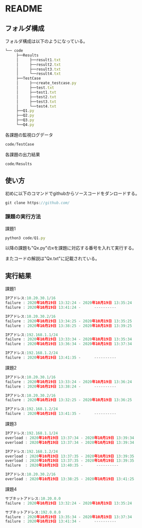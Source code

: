 # README

## **フォルダ構成**

フォルダ構成は以下のようになっている。

```jsx
└── code
     ├──Results
     │     ├──result1.txt
     │     ├──result2.txt
     │     ├──result3.txt
     │     └──result4.txt
     ├──TestCase
     │     ├──create_testcase.py
     │     ├──test.txt
     │     ├──test1.txt
     │     ├──test2.txt
     │     ├──test3.txt
     │     └──test4.txt
     ├──Q1.py
     ├──Q2.py
     ├──Q3.py
     └──Q4.py
```

各課題の監視ログデータ

```jsx
code/TestCase
```

各課題の出力結果

```jsx
code/Results
```

## **使い方**

初めに以下のコマンドでgithubからソースコードをダンロードする。

```jsx
git clone https://github.com/
```

### 課題の実行方法

課題1

```jsx
python3 code/Q1.py
```

以降の課題も"Qx.py"のxを課題に対応する番号を入れて実行する。

またコードの解説は"Qx.txt"に記載されている。

## **実行結果**

課題1

```jsx
IPアドレス:10.20.30.1/16
failure : 2020年10月19日 13:32:24 - 2020年10月19日 13:35:24
failure : 2020年10月19日 13:41:24 -      ----------

IPアドレス:10.20.30.2/16
failure : 2020年10月19日 13:34:25 - 2020年10月19日 13:35:25
failure : 2020年10月19日 13:38:25 - 2020年10月19日 13:39:25

IPアドレス:192.168.1.1/24
failure : 2020年10月19日 13:33:34 - 2020年10月19日 13:35:34
failure : 2020年10月19日 13:36:34 - 2020年10月19日 13:37:34

IPアドレス:192.168.1.2/24
failure : 2020年10月19日 13:41:35 -      ----------
```

課題2

```jsx
IPアドレス:10.20.30.1/16
failure : 2020年10月19日 13:33:24 - 2020年10月19日 13:36:24
failure : 2020年10月19日 13:38:24 -      ----------

IPアドレス:10.20.30.2/16
failure : 2020年10月19日 13:32:25 - 2020年10月19日 13:36:25

IPアドレス:192.168.1.2/24
failure : 2020年10月19日 13:41:35 -      ----------
```

課題3

```jsx
IPアドレス:192.168.1.1/24
overload : 2020年10月19日 13:37:34 - 2020年10月19日 13:39:34
overload : 2020年10月19日 13:37:34 - 2020年10月19日 13:39:34

IPアドレス:192.168.1.2/24
overload : 2020年10月19日 13:37:35 - 2020年10月19日 13:39:35
overload : 2020年10月19日 13:37:35 - 2020年10月19日 13:39:35
failure  : 2020年10月19日 13:40:35 -      ----------

IPアドレス:10.20.30.2/16
overload : 2020年10月19日 13:38:25 - 2020年10月19日 13:41:25
```

課題4

```jsx
サブネットアドレス:10.20.0.0
failure : 2020年10月19日 13:32:24 - 2020年10月19日 13:35:24

サブネットアドレス:192.0.0.0
failure : 2020年10月19日 13:35:34 - 2020年10月19日 13:37:34
failure : 2020年10月19日 13:41:34 -      ----------
```
